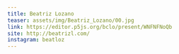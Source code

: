 ```yaml
---
title: Beatriz Lozano
teaser: assets/img/Beatriz_Lozano/00.jpg
link: https://editor.p5js.org/bclo/present/WNFNFNoQb
site: http://beatrizl.com/
instagram: beatloz
---
```

